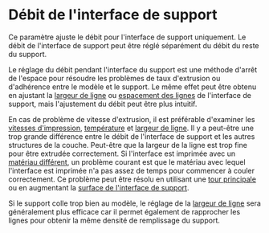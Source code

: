 Débit de l'interface de support
===

Ce paramètre ajuste le débit pour l'interface de support uniquement. Le débit de l'interface de support peut être réglé séparément du débit du reste du support.

Le réglage du débit pendant l'interface du support est une méthode d'arrêt de l'espace pour résoudre les problèmes de taux d'extrusion ou d'adhérence entre le modèle et le support. Le même effet peut être obtenu en ajustant la [largeur de ligne](../resolution/support_interface_line_width.md) ou [espacement des lignes](../support/support_roof_line_distance.md) de l'interface de support, mais l'ajustement du débit peut être plus intuitif.

En cas de problème de vitesse d'extrusion, il est préférable d'examiner les [vitesses d'impression](../speed/speed_support_interface.md), [température](material_print_temperature.md) et [largeur de ligne](../resolution/support_interface_line_width.md). Il y a peut-être une trop grande différence entre le débit de l'interface de support et les autres structures de la couche. Peut-être que la largeur de la ligne est trop fine pour être extrudée correctement. Si l'interface est imprimée avec un [matériau différent](../support/support_interface_extruder_nr.md), un problème courant est que le matériau avec lequel l'interface est imprimée n'a pas assez de temps pour commencer à couler correctement. Ce problème peut être résolu en utilisant une [tour principale](../dual/prime_tower_enable.md) ou en augmentant la [surface de l'interface de support](../support/support_interface_offset.md).

Si le support colle trop bien au modèle, le réglage de la [largeur de ligne](../resolution/support_interface_line_width.md) sera généralement plus efficace car il permet également de rapprocher les lignes pour obtenir la même densité de remplissage du support.
